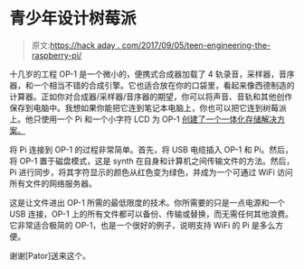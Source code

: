 # 青少年设计树莓派

> 原文:[https://hack aday . com/2017/09/05/teen-engineering-the-raspberry-pi/](https://hackaday.com/2017/09/05/teenage-engineering-the-raspberry-pi/)

十几岁的工程 OP-1 是一个微小的，便携式合成器加载了 4 轨录音，采样器，音序器，和一个相当不错的合成引擎。它也适合放在你的口袋里，看起来像西德制造的计算器。正如你对合成器/采样器/音序器的期望，你可以将声音、音轨和其他创作保存到电脑中。我想如果你能把它连到笔记本电脑上，你也可以把它连到树莓派上。他只使用一个 Pi 和一个小字符 LCD 为 OP-1 [创建了一个一体化存储解决方案。](https://www.operator-1.com/index.php?p=/discussion/3645/created-an-on-the-go-way-to-sync-my-op-1-with-a-raspberry-pi-using-a-lcd-screen-for-input-output)

将 Pi 连接到 OP-1 的过程非常简单。首先，将 USB 电缆插入 OP-1 和 Pi。然后，将 OP-1 置于磁盘模式，这是 synth 在自身和计算机之间传输文件的方法。然后，Pi 进行同步，将其字符显示的颜色从红色变为绿色，并成为一个可通过 WiFi 访问所有文件的网络服务器。

这是让文件进出 OP-1 所需的最低限度的技术。你所需要的只是一点电源和一个 USB 连接，OP-1 上的所有文件都可以备份、传输或替换，而无需任何其他浪费。它非常适合极简的 OP-1，也是一个很好的例子，说明支持 WiFi 的 Pi 是多么方便。

谢谢[Pator]送来这个。